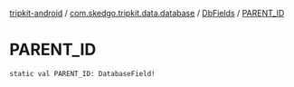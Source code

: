 [tripkit-android](../../index.md) / [com.skedgo.tripkit.data.database](../index.md) / [DbFields](index.md) / [PARENT_ID](./-p-a-r-e-n-t_-i-d.md)

# PARENT_ID

`static val PARENT_ID: DatabaseField!`